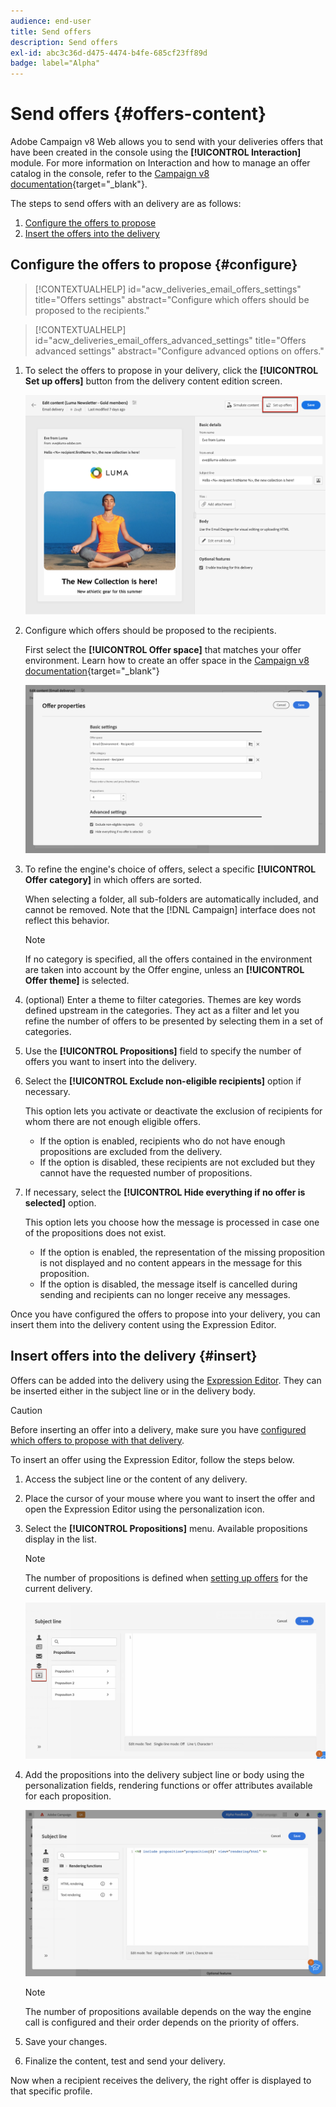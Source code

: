 ```yaml
---
audience: end-user
title: Send offers
description: Send offers
exl-id: abc3c36d-d475-4474-b4fe-685cf23ff89d
badge: label="Alpha" 
---
```


# Send offers {#offers-content}

Adobe Campaign v8 Web allows you to send with your deliveries offers that have been created in the console using the **[!UICONTROL Interaction]** module. For more information on Interaction and how to manage an offer catalog in the console, refer to the [Campaign v8 documentation](https://experienceleague.adobe.com/docs/campaign/campaign-v8/offers/interaction.html){target="_blank"}.

The steps to send offers with an delivery are as follows:

1. [Configure the offers to propose](#configure)
1. [Insert the offers into the delivery](#insert)

## Configure the offers to propose {#configure}

>[!CONTEXTUALHELP]
>id="acw_deliveries_email_offers_settings"
>title="Offers settings"
>abstract="Configure which offers should be proposed to the recipients."

>[!CONTEXTUALHELP]
>id="acw_deliveries_email_offers_advanced_settings"
>title="Offers advanced settings"
>abstract="Configure advanced options on offers."

1. To select the offers to propose in your delivery, click the **[!UICONTROL Set up offers]** button from the delivery content edition screen.

    ![](assets/setup-offers.png)

1. Configure which offers should be proposed to the recipients.

    First select the **[!UICONTROL Offer space]** that matches your offer environment. Learn how to create an offer space in the [Campaign v8 documentation](https://experienceleague.adobe.com/docs/campaign/campaign-v8/offers/interaction-settings/interaction-offer-spaces.html){target="_blank"}

    ![](assets/create-content-offers.png)

1. To refine the engine's choice of offers, select a specific **[!UICONTROL Offer category]** in which offers are sorted.

    When selecting a folder, all sub-folders are automatically included, and cannot be removed. Note that the [!DNL Campaign] interface does not reflect this behavior.

    >[!NOTE]
    >
    >If no category is specified, all the offers contained in the environment are taken into account by the Offer engine, unless an **[!UICONTROL Offer theme]** is selected.

1. (optional) Enter a theme to filter categories. Themes are key words defined upstream in the categories. They act as a filter and let you refine the number of offers to be presented by selecting them in a set of categories. 

1. Use the **[!UICONTROL Propositions]** field to specify the number of offers you want to insert into the delivery.

1. Select the **[!UICONTROL Exclude non-eligible recipients]** option if necessary.

    This option lets you activate or deactivate the exclusion of recipients for whom there are not enough eligible offers.
    
    * If the option is enabled, recipients who do not have enough propositions are excluded from the delivery.
    * If the option is disabled, these recipients are not excluded but they cannot have the requested number of propositions.

1. If necessary, select the **[!UICONTROL Hide everything if no offer is selected]** option.

    This option lets you choose how the message is processed in case one of the propositions does not exist.
    
    * If the option is enabled, the representation of the missing proposition is not displayed and no content appears in the message for this proposition.
    * If the option is disabled, the message itself is cancelled during sending and recipients can no longer receive any messages.

Once you have configured the offers to propose into your delivery, you can insert them into the delivery content using the Expression Editor.

## Insert offers into the delivery {#insert}

Offers can be added into the delivery using the [Expression Editor](../personalization/gs-personalization.md#access). They can be inserted either in the subject line or in the delivery body.

>[!CAUTION]
>
>Before inserting an offer into a delivery, make sure you have [configured which offers to propose with that delivery](#configure).

To insert an offer using the Expression Editor, follow the steps below.

1. Access the subject line or the content of any delivery.

1. Place the cursor of your mouse where you want to insert the offer and open the Expression Editor using the personalization icon.

1. Select the **[!UICONTROL Propositions]** menu. Available propositions display in the list.

    >[!NOTE]
    >
    >The number of propositions is defined when [setting up offers](#configure) for the current delivery.

    ![](assets/offer-insertion.png)

1. Add the propositions into the delivery subject line or body using the personalization fields, rendering functions or offer attributes available for each proposition.

    ![](assets/offer-inserted.png)

    >[!NOTE]
    >
    >The number of propositions available depends on the way the engine call is configured and their order depends on the priority of offers.

1. Save your changes.

1. Finalize the content, test and send your delivery.

Now when a recipient receives the delivery, the right offer is displayed to that specific profile.
